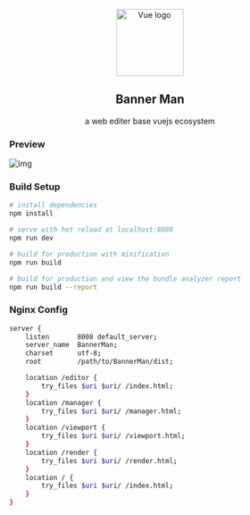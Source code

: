 <p align="center"><img width="120" src="https://github.com/PEDx/BannerMan/blob/develop/static/img/logo.png" alt="Vue logo"></p>
<h2 align="center">Banner Man</h2>
<p align="center">a web editer base vuejs ecosystem</p>

### Preview
![img](https://img3.doubanio.com/view/photo/l/public/p2562804471.webp)

### Build Setup

```bash
# install dependencies
npm install

# serve with hot reload at localhost:8080
npm run dev

# build for production with minification
npm run build

# build for production and view the bundle analyzer report
npm run build --report
```

### Nginx Config

```bash
server {
    listen       8008 default_server;
    server_name  BannerMan;
    charset      utf-8;
    root         /path/to/BannerMan/dist;

    location /editor {
        try_files $uri $uri/ /index.html;
    }
    location /manager {
        try_files $uri $uri/ /manager.html;
    }
    location /viewport {
        try_files $uri $uri/ /viewport.html;
    }
    location /render {
        try_files $uri $uri/ /render.html;
    }
    location / {
        try_files $uri $uri/ /index.html;
    }
}
```
